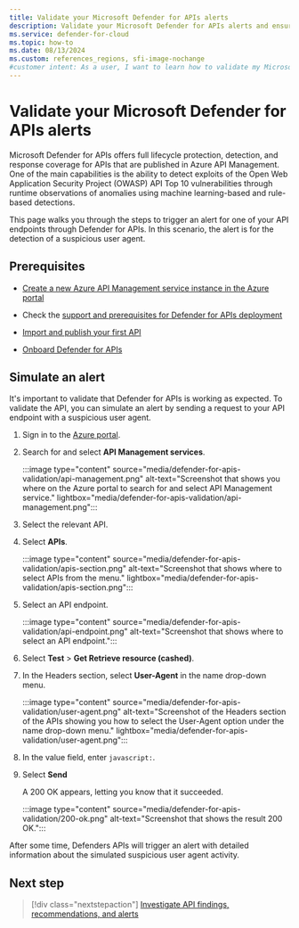 ```yaml
---
title: Validate your Microsoft Defender for APIs alerts
description: Validate your Microsoft Defender for APIs alerts and ensure the security of your APIs with full lifecycle protection, detection, and response coverage.
ms.service: defender-for-cloud
ms.topic: how-to
ms.date: 08/13/2024
ms.custom: references_regions, sfi-image-nochange
#customer intent: As a user, I want to learn how to validate my Microsoft Defender for APIs alerts so that I can ensure the security of my APIs.
---
```


# Validate your Microsoft Defender for APIs alerts

Microsoft Defender for APIs offers full lifecycle protection, detection, and response coverage for APIs that are published in Azure API Management. One of the main capabilities is the ability to detect exploits of the Open Web Application Security Project (OWASP) API Top 10 vulnerabilities through runtime observations of anomalies using machine learning-based and rule-based detections.

This page walks you through the steps to trigger an alert for one of your API endpoints through Defender for APIs. In this scenario, the alert is for the detection of a suspicious user agent.

## Prerequisites

- [Create a new Azure API Management service instance in the Azure portal](/azure/api-management/get-started-create-service-instance)

- Check the [support and prerequisites for Defender for APIs deployment](defender-for-apis-prepare.md)

- [Import and publish your first API](/azure/api-management/import-and-publish)

- [Onboard Defender for APIs](defender-for-apis-deploy.md)

## Simulate an alert

It's important to validate that Defender for APIs is working as expected. To validate the API, you can simulate an alert by sending a request to your API endpoint with a suspicious user agent.

1. Sign in to the [Azure portal](https://portal.azure.com).

1. Search for and select **API Management services**.

    :::image type="content" source="media/defender-for-apis-validation/api-management.png" alt-text="Screenshot that shows you where on the Azure portal to search for and select API Management service." lightbox="media/defender-for-apis-validation/api-management.png":::

1. Select the relevant API.

1. Select **APIs**.

    :::image type="content" source="media/defender-for-apis-validation/apis-section.png" alt-text="Screenshot that shows where to select APIs from the menu." lightbox="media/defender-for-apis-validation/apis-section.png":::

1. Select an API endpoint.

    :::image type="content" source="media/defender-for-apis-validation/api-endpoint.png" alt-text="Screenshot that shows where to select an API endpoint.":::

1. Select **Test** > **Get Retrieve resource (cashed)**.

1. In the Headers section, select **User-Agent** in the name drop-down menu.

    :::image type="content" source="media/defender-for-apis-validation/user-agent.png" alt-text="Screenshot of the Headers section of the APIs showing you how to select the User-Agent option under the name drop-down menu." lightbox="media/defender-for-apis-validation/user-agent.png":::

1. In the value field, enter `javascript:`.

1. Select **Send**

    A 200 OK appears, letting you know that it succeeded.

    :::image type="content" source="media/defender-for-apis-validation/200-ok.png" alt-text="Screenshot that shows the result 200 OK.":::

After some time, Defenders APIs will trigger an alert with detailed information about the simulated suspicious user agent activity.

## Next step


> [!div class="nextstepaction"]
> [Investigate API findings, recommendations, and alerts](defender-for-apis-posture.md)

